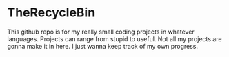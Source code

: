 # TheRecycleBin
This github repo is for my really small coding projects in whatever languages.
Projects can range from stupid to useful.
Not all my projects are gonna make it in here.
I just wanna keep track of my own progress.

